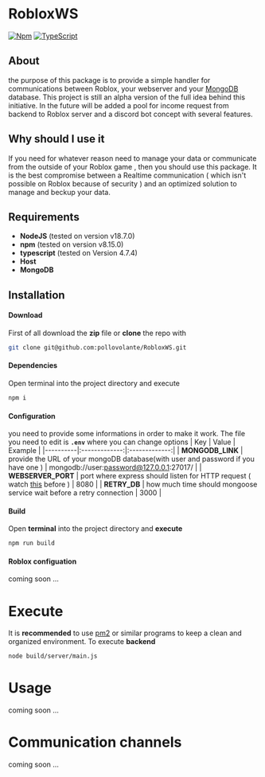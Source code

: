 # RobloxWS

[![Npm](https://badgen.net/badge/icon/npm?icon=npm&label)](https://https://npmjs.com/) [![TypeScript](https://img.shields.io/badge/--3178C6?logo=typescript&logoColor=ffffff)](https://www.typescriptlang.org/)


## About

the purpose of this package is to provide a simple handler for communications between Roblox, your webserver and your [MongoDB](https://www.mongodb.com/docs/) database. This project is still an alpha version of the full idea behind this initiative. In the future will be added a pool for income request from backend to Roblox server and a discord bot concept with several features.

## Why should I use it

If you need for whatever reason need to manage your data or communicate from the outside of your Roblox game , then you should use this package. It is the best compromise between a Realtime communication ( which isn't possible on Roblox because of security ) and an optimized solution to manage and beckup your data.

## Requirements

- **NodeJS** (tested on version v18.7.0)
- **npm** (tested on version v8.15.0)
- **typescript** (tested on Version 4.7.4)
- **Host**
- **MongoDB**

## Installation
#### Download 
First of all download the **zip** file or **clone** the repo with 
```sh
git clone git@github.com:pollovolante/RobloxWS.git
```
#### Dependencies
Open terminal into the project directory and execute
```sh
npm i
```
#### Configuration
you need to provide some informations in order to make it work. The file you need to edit is **`.env`** where you can change options
| Key   |      Value      | Example |
|----------|:-------------:|:-------------:|
| **MONGODB_LINK** | provide the URL of your mongoDB database(with user and password if you have one ) | mongodb://user:password@127.0.0.1:27017/ |
| **WEBSERVER_PORT** | port where express should listen for HTTP request ( watch [this](https://devforum.roblox.com/t/port-restrictions-for-httpservice/1500073) before  ) | 8080 |
| **RETRY_DB** | how much time should mongoose service wait before a retry connection | 3000 |
#### Build
Open **terminal** into the project directory and **execute**
```sh
npm run build
```
#### Roblox configuation
coming soon ...

# Execute
It is **recommended** to use [pm2](https://pm2.keymetrics.io/) or similar programs to keep a clean and organized environment.
To execute **backend**
```sh
node build/server/main.js
```

# Usage
coming soon ...
# Communication channels
coming soon ...
